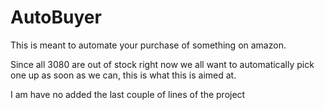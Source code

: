 # AutoBuyer


This is meant to automate your purchase of something on amazon.


Since all 3080 are out of stock right now we all want to automatically pick one up as soon as we can, this is what this is aimed at.


I am have no added the last couple of lines of the project
